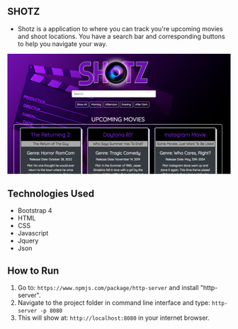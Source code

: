 ## SHOTZ
* Shotz is a application to where you can track you're upcoming movies and shoot locations. You have a search bar and corresponding buttons to help you navigate your way. 


![main screenshot](./images/screenshot.png)

## Technologies Used
* Bootstrap 4
* HTML
* CSS
* Javascript
* Jquery
* Json

## How to Run
1. Go to: `https://www.npmjs.com/package/http-server` and install "http-server".  
2. Navigate to the project folder in command line interface and type: `http-server -p 8080`  
3. This will show at: `http://localhost:8080` in your internet browser. 